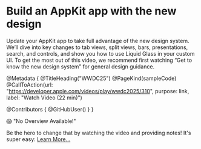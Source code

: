 # Build an AppKit app with the new design

Update your AppKit app to take full advantage of the new design system. We’ll dive into key changes to tab views, split views, bars, presentations, search, and controls, and show you how to use Liquid Glass in your custom UI. To get the most out of this video, we recommend first watching “Get to know the new design system” for general design guidance.

@Metadata {
   @TitleHeading("WWDC25")
   @PageKind(sampleCode)
   @CallToAction(url: "https://developer.apple.com/videos/play/wwdc2025/310", purpose: link, label: "Watch Video (22 min)")

   @Contributors {
      @GitHubUser(<replace this with your GitHub handle>)
   }
}

😱 "No Overview Available!"

Be the hero to change that by watching the video and providing notes! It's super easy:
 [Learn More…](https://wwdcnotes.com/documentation/wwdcnotes/contributing)
